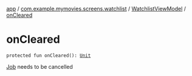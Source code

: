 [app](../../index.md) / [com.example.mymovies.screens.watchlist](../index.md) / [WatchlistViewModel](index.md) / [onCleared](./on-cleared.md)

# onCleared

`protected fun onCleared(): `[`Unit`](https://kotlinlang.org/api/latest/jvm/stdlib/kotlin/-unit/index.html)

[Job](#) needs to be cancelled

